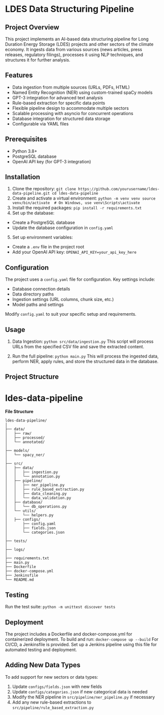 # LDES Data Structuring Pipeline

## Project Overview

This project implements an AI-based data structuring pipeline for Long Duration Energy Storage (LDES) projects and other sectors of the climate economy. It ingests data from various sources (news articles, press releases, regulatory filings), processes it using NLP techniques, and structures it for further analysis.

## Features

- Data ingestion from multiple sources (URLs, PDFs, HTML)
- Named Entity Recognition (NER) using custom-trained spaCy models
- GPT-3 integration for advanced text analysis
- Rule-based extraction for specific data points
- Flexible pipeline design to accommodate multiple sectors
- Scalable processing with asyncio for concurrent operations
- Database integration for structured data storage
- Configurable via YAML files

## Prerequisites

- Python 3.8+
- PostgreSQL database
- OpenAI API key (for GPT-3 integration)

## Installation

1. Clone the repository:
`git clone https://github.com/yourusername/ldes-data-pipeline.git
cd ldes-data-pipeline`
2. Create and activate a virtual environment:
`python -m venv venv
source venv/bin/activate  # On Windows, use venv\Scripts\activate`
3. Install the required packages:
`pip install -r requirements.txt`
4. Set up the database:
- Create a PostgreSQL database
- Update the database configuration in `config.yaml`

5. Set up environment variables:
- Create a `.env` file in the project root
- Add your OpenAI API key: `OPENAI_API_KEY=your_api_key_here`

## Configuration

The project uses a `config.yaml` file for configuration. Key settings include:

- Database connection details
- Data directory paths
- Ingestion settings (URL columns, chunk size, etc.)
- Model paths and settings

Modify `config.yaml` to suit your specific setup and requirements.

## Usage

1. Data Ingestion:
`python src/data/ingestion.py`
This script will process URLs from the specified CSV file and save the extracted content.

2. Run the full pipeline:
`python main.py`
This will process the ingested data, perform NER, apply rules, and store the structured data in the database.

## Project Structure
# ldes-data-pipeline

**File Structure**

```plaintext
ldes-data-pipeline/
│
├── data/
│   ├── raw/
│   ├── processed/
│   └── annotated/
│
├── models/
│   └── spacy_ner/
│
├── src/
│   ├── data/
│   │   ├── ingestion.py
│   │   └── annotation.py
│   ├── pipeline/
│   │   ├── ner_pipeline.py
│   │   ├── rule_based_extraction.py
│   │   ├── data_cleaning.py
│   │   └── data_validation.py
│   ├── database/
│   │   └── db_operations.py
│   └── utils/
│       └── helpers.py
│   ├── configs/
│       ├── config.yaml
│       ├── fields.json
│       └── categories.json
│
├── tests/
│
├── logs/
│
├── requirements.txt
├── main.py
├── Dockerfile
├── docker-compose.yml
├── Jenkinsfile
└── README.md
```

## Testing

Run the test suite:
`python -m unittest discover tests`
## Deployment

The project includes a Dockerfile and docker-compose.yml for containerized deployment. To build and run:
`docker-compose up --build`
For CI/CD, a Jenkinsfile is provided. Set up a Jenkins pipeline using this file for automated testing and deployment.

## Adding New Data Types

To add support for new sectors or data types:

1. Update `configs/fields.json` with new fields
2. Update `configs/categories.json` if new categorical data is needed
3. Modify the NER pipeline in `src/pipeline/ner_pipeline.py` if necessary
4. Add any new rule-based extractions to `src/pipeline/rule_based_extraction.py`
